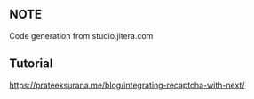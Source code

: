 ## NOTE

Code generation from studio.jitera.com

## Tutorial
https://prateeksurana.me/blog/integrating-recaptcha-with-next/

